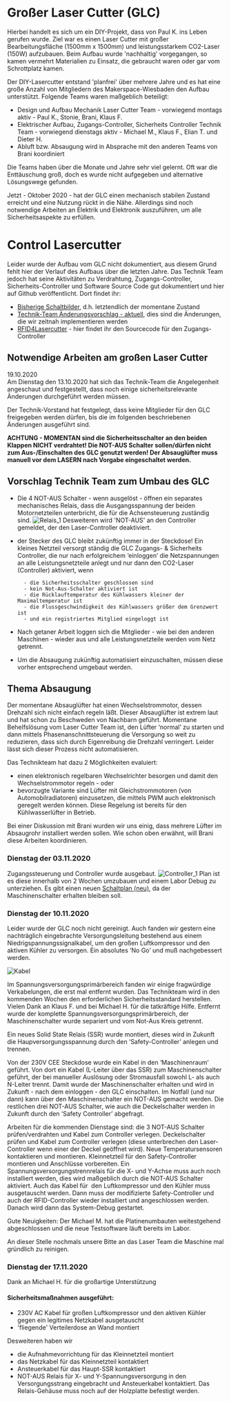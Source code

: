# Großer Laser Cutter (GLC)
Hierbei handelt es sich um ein DIY-Projekt, dass von Paul K. ins Leben gerufen wurde. Ziel war es einen Laser Cutter mit großer Bearbeitungsfläche (1500mm x 1500mm) und leistungsstarkem CO2-Laser (150W) aufzubauen. Beim Aufbau wurde 'nachhaltig' vorgegangen, so kamen vermehrt Materialien zu Einsatz, die gebraucht waren oder gar vom Schrottplatz kamen.

Der DIY-Lasercutter entstand 'planfrei' über mehrere Jahre und es hat eine große Anzahl von Mitgliedern des Makerspace-Wiesbaden den Aufbau unterstützt. 
Folgende Teams waren maßgeblich beteiligt:
- Design und Aufbau Mechanik
Laser Cutter Team - vorwiegend montags aktiv - Paul K., Stonie, Brani, Klaus F.
- Elektrischer Aufbau, Zugangs-Controller, Sicherheits Controller
Technik Team - vorwiegend dienstags aktiv - Michael M., Klaus F., Elian T. und Dieter H.
- Abluft bzw. Absaugung
wird in Absprache mit den anderen Teams von Brani koordiniert

Die Teams haben über die Monate und Jahre sehr viel gelernt. Oft war die Enttäuschung groß, doch es wurde nicht aufgegeben und alternative Lösungswege gefunden.

Jetzt - Oktober 2020 - hat der GLC einen mechanisch stabilen Zustand erreicht und eine Nutzung rückt in die Nähe.
Allerdings sind noch notwendige Arbeiten an Elektrik und Elektronik auszuführen, um alle Sicherheitsaspekte zu erfüllen.

<h1>Control Lasercutter</h1>
Leider wurde der Aufbau vom GLC nicht dokumentiert, aus diesem Grund fehlt hier der Verlauf des Aufbaus über die letzten Jahre.
Das Technik Team jedoch hat seine Aktivitäten zu Verdrahtung, Zugangs-Controller, Sicherheits-Controller und Software Source Code gut dokumentiert und hier auf Github veröffentlicht. 
Dort findet ihr:

- [Bisherige Schaltbilder](doc/Schaltpläne_gr_LasercutterV5.pdf), d.h. letztendlich der momentane Zustand
- [Technik-Team Änderungsvorschlag - aktuell](doc/Schaltpläne_gr_LasercutterV6.pdf), dies sind die Änderungen, die wir zeitnah implementieren werden
- [RFID4Lasercutter](https://github.com/makerspace-wi/RFID4Lasercutter.git) - hier findet ihr den Sourcecode für den Zugangs-Controller

<h2>Notwendige Arbeiten am großen Laser Cutter</h2>
19.10.2020<br>
Am Dienstag den 13.10.2020 hat sich das Technik-Team die Angelegenheit angeschaut und festgestellt, dass noch einige sicherheitsrelevante Änderungen durchgeführt werden müssen.

Der Technik-Vorstand hat festgelegt, dass keine Mitglieder für den GLC freigegeben werden dürfen, bis die im folgenden beschriebenen Änderungen ausgeführt sind.

		
<b>ACHTUNG - MOMENTAN sind die Sicherheitsschalter an den beiden Klappen NICHT verdrahtet!
Die NOT-AUS Schalter sollen/dürfen nicht zum Aus-/Einschalten des GLC genutzt werden!
Der Absauglüfter muss manuell vor dem LASERN nach Vorgabe eingeschaltet werden.
</b>

<h2>Vorschlag Technik Team zum Umbau des GLC</h2>

- Die 4 NOT-AUS Schalter - wenn ausgelöst - öffnen ein separates mechanisches Relais, dass die Ausgangsspannung der beiden Motornetzteilen unterbricht, die für die Achsensteuerung zuständig sind.
![Relais_1](doc/IMG_20201015_221211.jpg)
Desweiteren wird 'NOT-AUS' an den Controller gemeldet, der den Laser-Controller deaktiviert.
- der Stecker des GLC bleibt zukünftig immer in der Steckdose! Ein kleines Netzteil
versorgt ständig die GLC Zugangs- & Sicherheits Controller, die nur nach erfolgreichem ‘einloggen’ die Netzspannungen an alle Leistungsnetzteile anlegt und nur dann den CO2-Laser (Controller) aktiviert, wenn

		- die Sicherheitsschalter geschlossen sind
		- kein Not-Aus-Schalter aktiviert ist
		- die Rücklauftemperatur des Kühlwassers kleiner der Maximaltemperatur ist
		- die Flussgeschwindigkeit des Kühlwassers größer dem Grenzwert ist
		- und ein registriertes Mitglied eingeloggt ist

- Nach getaner Arbeit loggen sich die Mitglieder - wie bei den anderen Maschinen - wieder aus und alle Leistungsnetzteile werden vom Netz getrennt.

- Um die Absaugung zukünftig automatisiert einzuschalten, müssen diese vorher entsprechend umgebaut werden.

<h2>Thema Absaugung</h2>
Der momentane Absauglüfter hat einen Wechselstrommotor, dessen Drehzahl sich nicht einfach regeln läßt.
Dieser Absauglüfter ist extrem laut und hat schon zu Beschweden von Nachbarn geführt.
Momentane Behelfslösung vom Laser Cutter Team ist, den Lüfter ‘normal’ zu starten und dann mittels Phasenanschnittsteuerung die Versorgung so weit zu reduzieren, dass sich durch Eigenreibung die Drehzahl verringert.
Leider lässt sich dieser Prozess nicht automatisieren.

Das Technikteam hat dazu 2 Möglichkeiten evaluiert:

- einen elektronisch regelbaren	Wechselrichter besorgen und damit den Wechselstrommotor regeln - oder	
- bevorzugte Variante sind Lüfter mit Gleichstrommotoren (von Automobilradiatoren) einzusetzen, die mittels PWM auch elektronisch geregelt werden können. Diese Regelung ist bereits für den Kühlwasserlüfter in Betrieb.

Bei einer Diskussion mit Brani wurden wir uns einig, dass mehrere Lüfter im Absaugrohr installiert werden sollen. Wie schon oben erwähnt, will Brani diese Arbeiten koordinieren.

<h3>Dienstag der 03.11.2020</h3>

Zugangssteuerung und Controller wurde ausgebaut.
![Controller_1](doc/IMG_7328.jpg)
Plan ist es diese innerhalb von 2 Wochen umzubauen und einem Labor Debug zu unterziehen.
Es gibt einen neuen [Schaltplan (neu)](doc/Schaltpläne_gr_LasercutterV6.pdf), da der Maschinenschalter erhalten bleiben soll.


<h3>Dienstag der 10.11.2020</h3>

Leider wurde der GLC noch nicht gereinigt. Auch fanden wir gestern eine nachträglich eingebrachte Versorgungsleitung bestehend aus einem Niedrigspannungssignalkabel, um den großen Luftkompressor und den aktiven Kühler zu versorgen. Ein absolutes ‘No Go’ und muß nachgebessert werden.

![Kabel](doc/IMG_7355.jpg)

Im Spannungsversorgungsprimärbereich fanden wir einige fragwürdige Verkabelungen, die erst mal entfernt wurden.
Das Technikteam wird in den kommenden Wochen den erforderlichen Sicherheitsstandard herstellen.
Vielen Dank an Klaus F. und bei Michael H. für die tatkräftige Hilfe.
Entfernt wurde der komplette Spannungsversorgungsprimärbereich, der Maschinenschalter wurde separiert und vom Not-Aus Kreis getrennt.

Ein neues Solid State Relais (SSR) wurde montiert, dieses wird in Zukunft die Haupversorgungsspannung durch den ‘Safety-Controller’ anlegen und trennen.

Von der 230V CEE Steckdose wurde ein Kabel in den ‘Maschinenraum’ geführt.
Von dort ein Kabel (L-Leiter über das SSR) zum Maschinenschalter geführt, der bei manueller Auslösung oder Stromausfall sowohl L- als auch N-Leiter trennt.
Damit wurde der Maschinenschalter erhalten und wird in Zukunft - nach dem einloggen - den GLC einschalten.
Im Notfall (und nur dann) kann über den Maschinenschalter ein NOT-AUS gemacht werden.
Die restlichen drei NOT-AUS Schalter, wie auch die Deckelschalter werden in Zukunft durch den ‘Safety Controller’ abgefragt.

Arbeiten für die kommenden Dienstage sind: 
die 3 NOT-AUS Schalter prüfen/verdrahten und Kabel zum Controller verlegen. Deckelschalter prüfen und Kabel zum Controller verlegen (diese unterbrechen den Laser-Controller wenn einer der Deckel geöffnet wird). Neue Temperatursensoren kontaktieren und montieren. Kleinnetzteil für den Safety-Controller montieren und Anschlüsse vorbereiten.
Ein Spannungsversorgungstrennrelais für die X- und Y-Achse muss auch noch installiert werden, dies wird maßgeblich durch die NOT-AUS Schalter aktiviert.
Auch das Kabel für  den Luftkompressor und den Kühler muss ausgetauscht werden.
Dann muss der modifizierte Safety-Controller und auch der RFID-Controller wieder installiert und angeschlossen werden.
Danach wird dann das System-Debug gestartet.

Gute Neuigkeiten: Der Michael M. hat die Platinenumbauten weitestgehend abgeschlossen und die neue Testsoftware läuft bereits im Labor.

An dieser Stelle nochmals unsere Bitte an das Laser Team die Maschine mal gründlich zu reinigen.
<h3>Dienstag der 17.11.2020</h3>
Dank an Michael H. für die großartige Unterstützung
<h4>Sicherheitsmaßnahmen ausgeführt:</h4>

  - 230V AC Kabel für großen Luftkompressor und den aktiven Kühler gegen ein legitimes Netzkabel ausgetauscht
  - 'fliegende' Verteilerdose an Wand montiert

Desweiteren haben wir
- die Aufnahmevorrichtung für das Kleinnetzteil montiert
- das Netzkabel für das Kleinnetzteil kontaktiert
- Ansteuerkabel für das Haupt-SSR kontaktiert
- NOT-AUS Relais für X- und Y-Spannungsversorgung in den Versorgungsstrang eingebracht und Ansteuerkabel kontaktiert. Das Relais-Gehäuse muss noch auf der Holzplatte befestigt werden.

